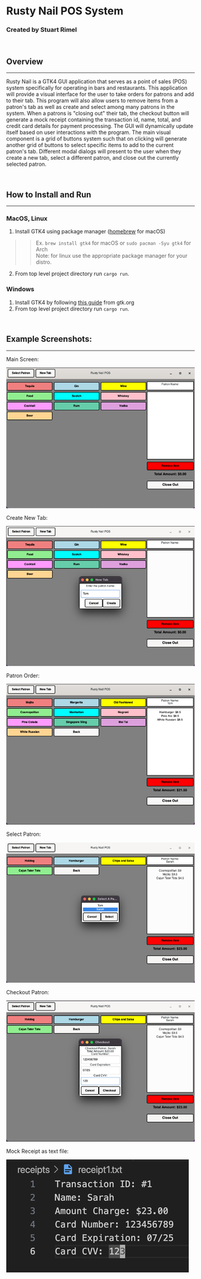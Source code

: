 # Rusty Nail POS System

### Created by Stuart Rimel

<br>

## Overview
---
Rusty Nail is a GTK4 GUI application that serves as a point of sales (POS) system specifically for operating in bars and restaurants. This application will provide a visual interface for the user to take orders for patrons and add to their tab. This program will also allow users to remove items from a patron's tab as well as create and select among many patrons in the system. When a patrons is "closing out" their tab, the checkout button will generate a mock receipt containing the transaction id, name, total, and credit card details for payment processing. The GUI will dynamically update itself based on user interactions with the program. The main visual component is a grid of buttons system such that on clicking will generate another grid of buttons to select specific items to add to the current patron's tab. Different modal dialogs will present to the user when they create a new tab, select a different patron, and close out the currently selected patron. 

<br>

## How to Install and Run
---
### MacOS, Linux
1. Install GTK4 using package manager ([homebrew](https://brew.sh/) for macOS)
>> Ex. `brew install gtk4` for macOS or `sudo pacman -Syu gtk4` for Arch  
>> Note: for linux use the appropriate package manager for your distro.
2. From top level project directory run `cargo run`.
### Windows
1. Install GTK4 by following [this guide](https://www.gtk.org/docs/installations/windows) from gtk.org
2. From top level project directory run `cargo run`.

<br>

## Example Screenshots:
---
Main Screen:

![main screen](https://github.com/srimel/rusty-nail/blob/main/screenshots/main_screen.png)

Create New Tab:

![new patron](https://github.com/srimel/rusty-nail/blob/main/screenshots/new_patron.png)

Patron Order:

![patron order](https://github.com/srimel/rusty-nail/blob/main/screenshots/patron_order.png)

Select Patron:

![select patron](https://github.com/srimel/rusty-nail/blob/main/screenshots/select_patron.png)

Checkout Patron:

![checkout patron](https://github.com/srimel/rusty-nail/blob/main/screenshots/checkout_patron.png)

Mock Receipt as text file:

![mock receipt](https://github.com/srimel/rusty-nail/blob/main/screenshots/receipt.png)

<br>

